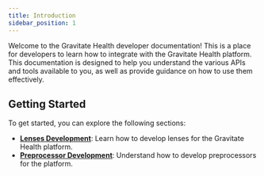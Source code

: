 ```yaml
---
title: Introduction
sidebar_position: 1
---
```


Welcome to the Gravitate Health developer documentation! This is a place for developers to learn how to integrate with the Gravitate Health platform.
This documentation is designed to help you understand the various APIs and tools available to you, as well as provide guidance on how to use them effectively.

## Getting Started
To get started, you can explore the following sections:
- **[Lenses Development](lenses-development/lenses-development-intro.md)**: Learn how to develop lenses for the Gravitate Health platform.
- **[Preprocessor Development](preprocessor-development/preprocessor-development.md)**: Understand how to develop preprocessors for the platform.